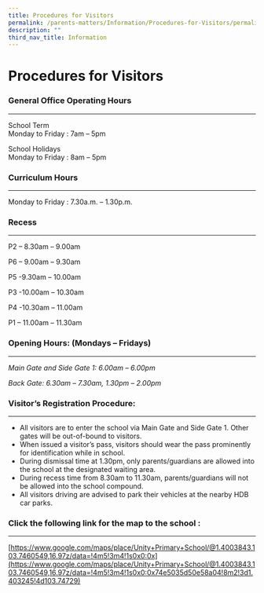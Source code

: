 ```yaml
---
title: Procedures for Visitors
permalink: /parents-matters/Information/Procedures-for-Visitors/permalink/
description: ""
third_nav_title: Information
---
```


Procedures for Visitors
=======================

### General Office Operating Hours
------------------------------

School Term  
Monday to Friday : 7am – 5pm

School Holidays  
Monday to Friday : 8am – 5pm

### Curriculum Hours
----------------

Monday to Friday : 7.30a.m. – 1.30p.m.

### Recess
------

P2 – 8.30am – 9.00am

P6 – 9.00am – 9.30am

P5 -9.30am – 10.00am

P3 -10.00am – 10.30am

P4 -10.30am – 11.00am

P1 – 11.00am – 11.30am

### **Opening Hours: (Mondays – Fridays)**
--------------------------------------

_Main Gate and Side Gate 1: 6.00am – 6.00pm_

_Back Gate: 6.30am – 7.30am, 1.30pm – 2.00pm_

### **Visitor’s Registration Procedure:**
-------------------------------------

*   All visitors are to enter the school via Main Gate and Side Gate 1. Other gates will be out-of-bound to visitors.
*   When issued a visitor’s pass, visitors should wear the pass prominently for identification while in school.
*   During dismissal time at 1.30pm, only parents/guardians are allowed into the school at the designated waiting area.
*   During recess time from 8.30am to 11.30am, parents/guardians will not be allowed into the school compound.
*   All visitors driving are advised to park their vehicles at the nearby HDB car parks.

### **Click the following link for the map to the school :**
--------------------------------------------------------

[https://www.google.com/maps/place/Unity+Primary+School/@1.4003843,103.7460549,16.97z/data=!4m5!3m4!1s0x0:0x](https://www.google.com/maps/place/Unity+Primary+School/@1.4003843,103.7460549,16.97z/data=!4m5!3m4!1s0x0:0x74e5035d50e58a04!8m2!3d1.403245!4d103.74729)